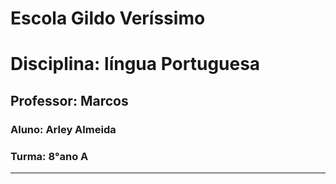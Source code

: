 # Escola Gildo Veríssimo

# Disciplina: língua Portuguesa 

## Professor: Marcos

### Aluno: Arley Almeida

### Turma: 8°ano A

---